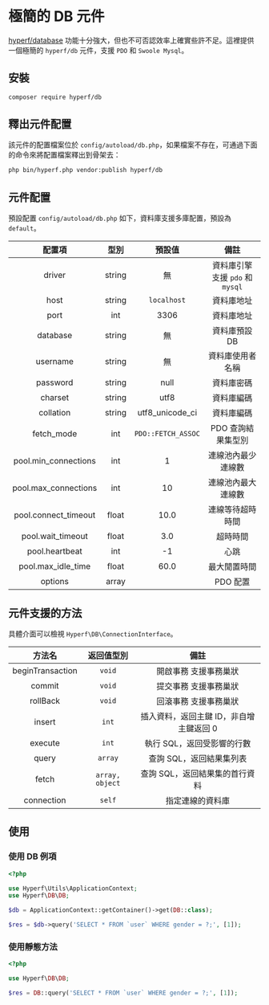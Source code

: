 # 極簡的 DB 元件

[hyperf/database](https://github.com/hyperf/database) 功能十分強大，但也不可否認效率上確實些許不足。這裡提供一個極簡的 `hyperf/db` 元件，支援 `PDO` 和 `Swoole Mysql`。

## 安裝

```bash
composer require hyperf/db
```

## 釋出元件配置

該元件的配置檔案位於 `config/autoload/db.php`，如果檔案不存在，可通過下面的命令來將配置檔案釋出到骨架去： 

```bash
php bin/hyperf.php vendor:publish hyperf/db
```

## 元件配置

預設配置 `config/autoload/db.php` 如下，資料庫支援多庫配置，預設為 `default`。

|        配置項        |  型別  |       預設值       |               備註               |
|:--------------------:|:------:|:------------------:|:--------------------------------:|
|        driver        | string |         無         | 資料庫引擎 支援 `pdo` 和 `mysql` |
|         host         | string |    `localhost`     |            資料庫地址            |
|         port         |  int   |        3306        |            資料庫地址            |
|       database       | string |         無         |          資料庫預設 DB           |
|       username       | string |         無         |           資料庫使用者名稱           |
|       password       | string |        null        |            資料庫密碼            |
|       charset        | string |        utf8        |            資料庫編碼            |
|      collation       | string |  utf8_unicode_ci   |            資料庫編碼            |
|      fetch_mode      |  int   | `PDO::FETCH_ASSOC` |        PDO 查詢結果集型別        |
| pool.min_connections |  int   |         1          |        連線池內最少連線數        |
| pool.max_connections |  int   |         10         |        連線池內最大連線數        |
| pool.connect_timeout | float  |        10.0        |         連線等待超時時間         |
|  pool.wait_timeout   | float  |        3.0         |             超時時間             |
|    pool.heartbeat    |  int   |         -1         |               心跳               |
|  pool.max_idle_time  | float  |        60.0        |           最大閒置時間           |
|       options        | array  |                    |             PDO 配置             |

## 元件支援的方法

具體介面可以檢視 `Hyperf\DB\ConnectionInterface`。

|      方法名      |   返回值型別   |                  備註                   |
|:----------------:|:--------------:|:------------------------------------:|
| beginTransaction |     `void`     |          開啟事務 支援事務巢狀          |
|      commit      |     `void`     |          提交事務 支援事務巢狀          |
|     rollBack     |     `void`     |          回滾事務 支援事務巢狀          |
|      insert      |     `int`      | 插入資料，返回主鍵 ID，非自增主鍵返回 0   |
|     execute      |     `int`      |       執行 SQL，返回受影響的行數        |
|      query       |    `array`     |        查詢 SQL，返回結果集列表         |
|      fetch       | `array, object`|     查詢 SQL，返回結果集的首行資料       |
|      connection  |     `self`     |           指定連線的資料庫             |

## 使用

### 使用 DB 例項

```php
<?php

use Hyperf\Utils\ApplicationContext;
use Hyperf\DB\DB;

$db = ApplicationContext::getContainer()->get(DB::class);

$res = $db->query('SELECT * FROM `user` WHERE gender = ?;', [1]);

```

### 使用靜態方法

```php
<?php

use Hyperf\DB\DB;

$res = DB::query('SELECT * FROM `user` WHERE gender = ?;', [1]);

```
